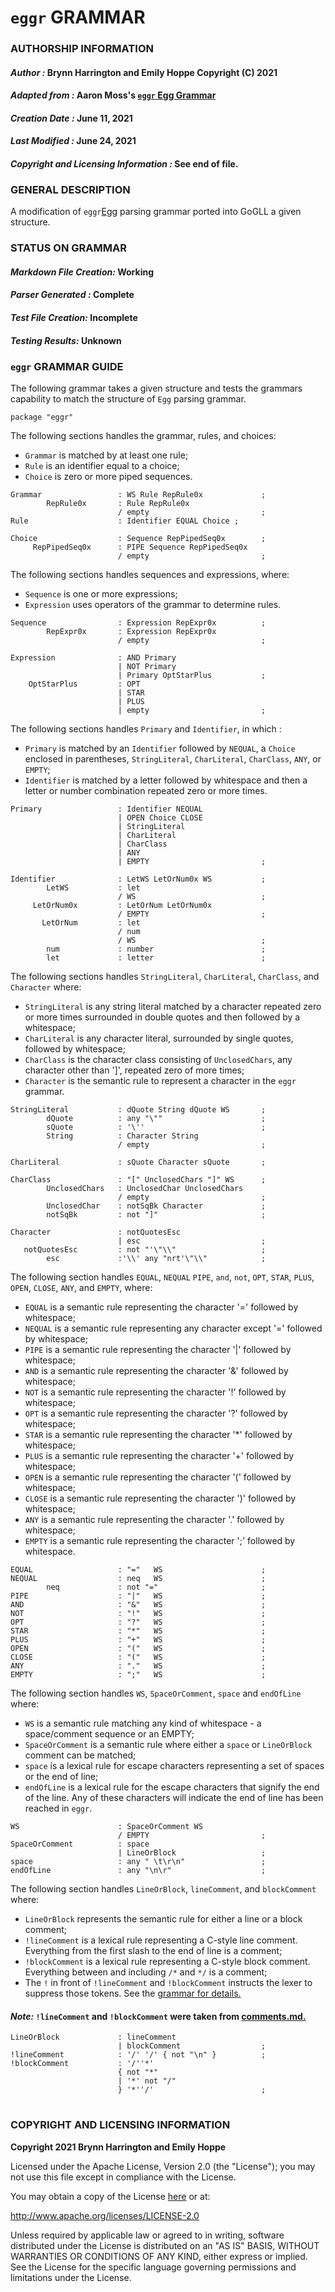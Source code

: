 # **`eggr` GRAMMAR**

### **AUTHORSHIP INFORMATION**
#### *Author :* Brynn Harrington and Emily Hoppe Copyright (C) 2021
#### *Adapted from :* Aaron Moss's [`eggr` Egg Grammar](https://github.com/bruceiv/egg/blob/deriv/grammars/eggr.egg)
#### *Creation Date :* June 11, 2021 
#### *Last Modified :* June 24, 2021
#### *Copyright and Licensing Information :* See end of file.

###  **GENERAL DESCRIPTION**
A modification of `eggr`[Egg](https://github.com/bruceiv/egg/blob/deriv/grammars/eggr.egg) parsing grammar ported into GoGLL a given structure.

### **STATUS ON GRAMMAR**
#### *Markdown File Creation:* Working
#### *Parser Generated :* Complete
#### *Test File Creation:* Incomplete
#### *Testing Results:* Unknown
### **`eggr` GRAMMAR GUIDE**
The following grammar takes a given structure and tests the grammars capability to match the structure of `Egg` parsing grammar.
```
package "eggr"
```
The following sections handles the grammar, rules, and choices:
- `Grammar` is matched by at least one rule;
- `Rule` is an identifier equal to a choice;
- `Choice` is zero or more piped sequences. 
```
Grammar                 : WS Rule RepRule0x             ;
        RepRule0x       : Rule RepRule0x
                        / empty                         ; 
Rule                    : Identifier EQUAL Choice ;

Choice                  : Sequence RepPipedSeq0x        ;
     RepPipedSeq0x      : PIPE Sequence RepPipedSeq0x
                        / empty                         ; 
```
The following sections handles sequences and expressions, where:
- `Sequence` is one or more expressions;
- `Expression` uses operators of the grammar to determine rules. 
```
Sequence                : Expression RepExpr0x          ;
        RepExpr0x       : Expression RepExpr0x
                        / empty                         ;

Expression              : AND Primary 
                        | NOT Primary 
                        | Primary OptStarPlus           ;                     
    OptStarPlus         : OPT 
                        | STAR
                        | PLUS
                        | empty                         ; 
```
The following sections handles `Primary` and `Identifier`, in which :
- `Primary` is matched by an `Identifier` followed by `NEQUAL`, a `Choice` enclosed in parentheses, `StringLiteral`, `CharLiteral`, `CharClass`, `ANY`, or `EMPTY`;
- `Identifier` is matched by a letter followed by whitespace and then a letter or number combination repeated zero or more times.
```
Primary                 : Identifier NEQUAL
                        | OPEN Choice CLOSE
                        | StringLiteral
                        | CharLiteral
                        | CharClass
                        | ANY
                        | EMPTY                         ;

Identifier              : LetWS LetOrNum0x WS           ;
        LetWS           : let
                        / WS                            ;
     LetOrNum0x         : LetOrNum LetOrNum0x
                        / EMPTY                         ;     
       LetOrNum         : let
                        / num
                        / WS                            ;
        num             : number                        ;
        let             : letter                        ;
```
The following sections handles `StringLiteral`, `CharLiteral`, `CharClass`, and `Character` where:
- `StringLiteral` is any string literal matched by a character repeated zero or more times surrounded in double quotes and then followed by a whitespace;
- `CharLiteral` is any character literal, surrounded by single quotes, followed by whitespace;
- `CharClass` is the character class consisting of `UnclosedChars`, any character other than ']', repeated zero of more times; 
- `Character` is the semantic rule to represent a character in the `eggr` grammar. 
```
StringLiteral           : dQuote String dQuote WS       ;
        dQuote          : any "\""                      ;
        sQuote          : '\''                          ;
        String          : Character String
                        / empty                         ;

CharLiteral             : sQuote Character sQuote       ;

CharClass               : "[" UnclosedChars "]" WS      ;
        UnclosedChars   : UnclosedChar UnclosedChars 
                        / empty                         ;
        UnclosedChar    : notSqBk Character             ;
        notSqBk         : not "]"                       ;

Character               : notQuotesEsc
                        | esc                           ;  
   notQuotesEsc         : not "'\"\\"                   ;
        esc             :'\\' any "nrt'\"\\"            ;  
```
The following section handles `EQUAL`, `NEQUAL` `PIPE`, `and`, `not`, `OPT`, `STAR`, `PLUS`, `OPEN`, `CLOSE`, `ANY`, and `EMPTY`, where:
- `EQUAL` is a semantic rule representing the character '=' followed by whitespace;
- `NEQUAL` is a semantic rule representing any character except '=' followed by whitespace;
- `PIPE` is a semantic rule representing the character '|' followed by whitespace;
- `AND` is a semantic rule representing the character '&' followed by whitespace;
- `NOT` is a semantic rule representing the character '!' followed by whitespace;
- `OPT` is a semantic rule representing the character '?' followed by whitespace;
- `STAR` is a semantic rule representing the character '*' followed by whitespace;
- `PLUS` is a semantic rule representing the character '+' followed by whitespace;
- `OPEN` is a semantic rule representing the character '(' followed by whitespace;
- `CLOSE` is a semantic rule representing the character ')' followed by whitespace;
- `ANY` is a semantic rule representing the character '.' followed by whitespace;
- `EMPTY` is a semantic rule representing the character ';' followed by whitespace.
```
EQUAL                   : "="   WS                      ;
NEQUAL                  : neq   WS                      ;
        neq             : not "="                       ;
PIPE                    : "|"   WS                      ;
AND                     : "&"   WS                      ;
NOT                     : "!"   WS                      ;
OPT                     : "?"   WS                      ;
STAR                    : "*"   WS                      ;
PLUS                    : "+"   WS                      ;
OPEN                    : "("   WS                      ;
CLOSE                   : "("   WS                      ;
ANY                     : "."   WS                      ;
EMPTY                   : ";"   WS                      ;      
```     
The following section handles `WS`, `SpaceOrComment`, `space` and `endOfLine` where: 
- `WS` is a semantic rule matching any kind of whitespace - a space/comment sequence or an EMPTY;
- `SpaceOrComment` is a semantic rule where either a `space` or `LineOrBlock` comment can be matched; 
- `space` is a lexical rule for escape characters representing a set of spaces or the end of line;
- `endOfLine` is a lexical rule for the escape characters that signify the end of the line. Any of these characters will indicate the end of line has been reached in `eggr`. 
```
WS                      : SpaceOrComment WS
                        / EMPTY                         ;
SpaceOrComment          : space
                        | LineOrBlock                   ;
space                   : any " \t\r\n"                 ;
endOfLine               : any "\n\r"                    ;  
```
The following section handles `LineOrBlock`, `lineComment`, and `blockComment` where:
- `LineOrBlock` represents the semantic rule for either a line or a block comment;
- `!lineComment` is a lexical rule representing a C-style line comment. Everything from the first slash to the end of line is a comment;
- `!blockComment` is a lexical rule representing a C-style block comment. Everything between and including `/*` and `*/` is a comment;
- The `!` in front of `!lineComment` and `!blockComment` instructs the lexer to suppress those tokens. See the [grammar for details.](../../gogll.md) 
#### *Note:* `!lineComment` and `!blockComment` were taken from [comments.md.](https://github.com/bruceiv/pegll/tree/main/examples/comments) 
```
LineOrBlock             : lineComment 
                        | blockComment                  ;
!lineComment            : '/' '/' { not "\n" }          ;
!blockComment           : '/''*' 
                        { not "*" 
                        | '*' not "/" 
                        } '*''/'                        ;       
```
#
### **COPYRIGHT AND LICENSING INFORMATION**
**Copyright 2021 Brynn Harrington and Emily Hoppe**

Licensed under the Apache License, Version 2.0 (the "License"); you may not use this file except in compliance with the License.

You may obtain a copy of the License [here](http://www.apache.org/licenses/LICENSE-2.0) or at:

http://www.apache.org/licenses/LICENSE-2.0

Unless required by applicable law or agreed to in writing, software distributed under the License is distributed on an "AS IS" BASIS, WITHOUT WARRANTIES OR CONDITIONS OF ANY KIND, either express or implied. See the License for the specific language governing permissions and limitations under the License.